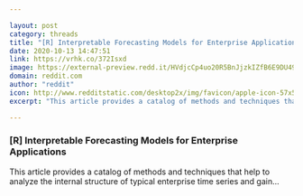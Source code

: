 ```yaml
---

layout: post
category: threads
title: "[R] Interpretable Forecasting Models for Enterprise Applications"
date: 2020-10-13 14:47:51
link: https://vrhk.co/372Isxd
image: https://external-preview.redd.it/HVdjcCp4uo20R5BnJjzkIZfB6E9DU49-LYnGNkyoakA.jpg?width=1200&height=628.272251309&auto=webp&crop=1200:628.272251309,smart&s=407a80ed228631e7455e38af76439a50eb029fdd
domain: reddit.com
author: "reddit"
icon: http://www.redditstatic.com/desktop2x/img/favicon/apple-icon-57x57.png
excerpt: "This article provides a catalog of methods and techniques that help to analyze the internal structure of typical enterprise time series and gain..."

---
```


### [R] Interpretable Forecasting Models for Enterprise Applications

This article provides a catalog of methods and techniques that help to analyze the internal structure of typical enterprise time series and gain...
